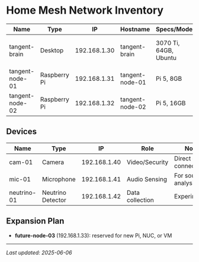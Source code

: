 # Home Mesh Network Inventory

| Name             | Type         | IP            | Hostname           | Specs/Model           | Role                         | Notes                        |
|------------------|--------------|---------------|--------------------|-----------------------|------------------------------|------------------------------|
| tangent-brain    | Desktop      | 192.168.1.30  | tangent-brain      | 3070 Ti, 64GB, Ubuntu | Central AI/Storage           | LLMs, Docker, media server   |
| tangent-node-01  | Raspberry Pi | 192.168.1.31  | tangent-node-01    | Pi 5, 8GB             | Edge node/Sensors            | General lab Pi               |
| tangent-node-02  | Raspberry Pi | 192.168.1.32  | tangent-node-02    | Pi 5, 16GB            | Edge node/AI/Backup          | High-RAM Pi                  |

## Devices

| Name           | Type             | IP            | Role               | Notes                  |
|----------------|------------------|---------------|--------------------|------------------------|
| cam-01         | Camera           | 192.168.1.40  | Video/Security     | Direct or Pi-connected |
| mic-01         | Microphone       | 192.168.1.41  | Audio Sensing      | For sound/AI analysis  |
| neutrino-01    | Neutrino Detector| 192.168.1.42  | Data collection    | Experimental!          |

## Expansion Plan

- **future-node-03** (192.168.1.33): reserved for new Pi, NUC, or VM

---

_Last updated: 2025-06-06_

